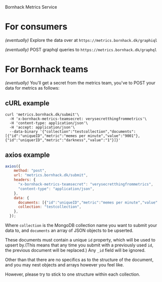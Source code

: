 Bornhack Metrics Service


# For consumers
_(eventually)_ Explore the data over at `https://metrics.bornhack.dk/graphiql` 

_(eventually)_ POST graphql queries to `https://metrics.bornhack.dk/graphql`

# For Bornhack teams
_(eventually)_ You'll get a secret from the metrics team, you've to POST your data for metrics as follows:

## cURL example
```shell
curl 'metrics.bornhack.dk/submit'\
  -H 'x-bornhack-metrics-teamsecret: verysecretthingfrommetrics'\
  -H 'content-type: application/json'\
  -H 'accept: application/json'\
  --data-binary '{"collection":"testcollection","documents":[{"id":"uniqueID","metric":"memes per minute","value":"9001"},{"id":"uniquerID","metric":"darkness","value":"1"}]}'
```

## axios example
```js
axios({
    method: "post",
    url: "metrics.bornhack.dk/submit",
    headers: {
      "x-bornhack-metrics-teamsecret": "verysecretthingfrommetrics",
      "content-type": "application/json",
    },
    data: {
      documents: [{"id":"uniqueID","metric":"memes per minute","value":"9001"},{"id":"uniquerID","metric":"darkness","value":"1"}],
      collection: "testcollection",
    },
  });
```

Where `collection` is the MongoDB collection name you want to submit your data to, and `documents` an array of JSON objects to be upserted.

These documents must contain a unique `id` property, which will be used to upsert by.(This means that any time you submit with a previously used `id`, the previous document will be replaced.) Any `_id` field will be ignored. 

Other than that there are no specifics as to the structure of the document, and you may nest objects and arrays however you feel like.

However, please try to stick to one structure within each collection.
